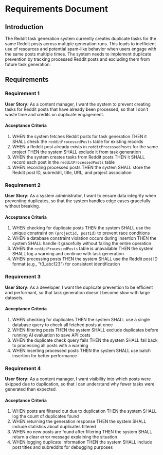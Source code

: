 # Requirements Document

## Introduction

The Reddit task generation system currently creates duplicate tasks for the same Reddit posts across multiple generation runs. This leads to inefficient use of resources and potential spam-like behavior when users engage with the same posts multiple times. The system needs to implement duplicate prevention by tracking processed Reddit posts and excluding them from future task generation.

## Requirements

### Requirement 1

**User Story:** As a content manager, I want the system to prevent creating tasks for Reddit posts that have already been processed, so that I don't waste time and credits on duplicate engagement.

#### Acceptance Criteria

1. WHEN the system fetches Reddit posts for task generation THEN it SHALL check the `redditProcessedPosts` table for existing records
2. WHEN a Reddit post already exists in `redditProcessedPosts` for the same project THEN the system SHALL exclude it from task generation
3. WHEN the system creates tasks from Reddit posts THEN it SHALL record each post in the `redditProcessedPosts` table
4. WHEN recording processed posts THEN the system SHALL store the Reddit post ID, subreddit, title, URL, and project association

### Requirement 2

**User Story:** As a system administrator, I want to ensure data integrity when preventing duplicates, so that the system handles edge cases gracefully without breaking.

#### Acceptance Criteria

1. WHEN checking for duplicate posts THEN the system SHALL use the unique constraint on `(projectId, postId)` to prevent race conditions
2. WHEN a database constraint violation occurs during insertion THEN the system SHALL handle it gracefully without failing the entire operation
3. WHEN the `redditProcessedPosts` table is unavailable THEN the system SHALL log a warning and continue with task generation
4. WHEN processing posts THEN the system SHALL use the Reddit post ID format (e.g., "t3_abc123") for consistent identification

### Requirement 3

**User Story:** As a developer, I want the duplicate prevention to be efficient and performant, so that task generation doesn't become slow with large datasets.

#### Acceptance Criteria

1. WHEN checking for duplicates THEN the system SHALL use a single database query to check all fetched posts at once
2. WHEN filtering posts THEN the system SHALL exclude duplicates before running AI evaluation to save API costs
3. WHEN the duplicate check query fails THEN the system SHALL fall back to processing all posts with a warning
4. WHEN inserting processed posts THEN the system SHALL use batch insertion for better performance

### Requirement 4

**User Story:** As a content manager, I want visibility into which posts were skipped due to duplication, so that I can understand why fewer tasks were generated than expected.

#### Acceptance Criteria

1. WHEN posts are filtered out due to duplication THEN the system SHALL log the count of duplicates found
2. WHEN returning the generation response THEN the system SHALL include statistics about duplicates filtered
3. WHEN no new posts are found after filtering THEN the system SHALL return a clear error message explaining the situation
4. WHEN logging duplicate information THEN the system SHALL include post titles and subreddits for debugging purposes